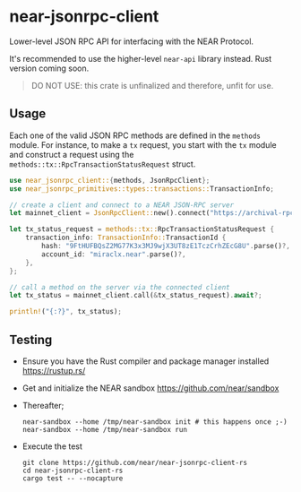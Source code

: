 # near-jsonrpc-client

Lower-level JSON RPC API for interfacing with the NEAR Protocol.

It's recommended to use the higher-level `near-api` library instead. Rust version coming soon.

> DO NOT USE: this crate is unfinalized and therefore, unfit for use.

## Usage

Each one of the valid JSON RPC methods are defined in the `methods` module.
For instance, to make a `tx` request, you start with the `tx` module
and construct a request using the `methods::tx::RpcTransactionStatusRequest` struct.

```rust
use near_jsonrpc_client::{methods, JsonRpcClient};
use near_jsonrpc_primitives::types::transactions::TransactionInfo;

// create a client and connect to a NEAR JSON-RPC server
let mainnet_client = JsonRpcClient::new().connect("https://archival-rpc.mainnet.near.org");

let tx_status_request = methods::tx::RpcTransactionStatusRequest {
    transaction_info: TransactionInfo::TransactionId {
        hash: "9FtHUFBQsZ2MG77K3x3MJ9wjX3UT8zE1TczCrhZEcG8U".parse()?,
        account_id: "miraclx.near".parse()?,
    },
};

// call a method on the server via the connected client
let tx_status = mainnet_client.call(&tx_status_request).await?;

println!("{:?}", tx_status);
```

## Testing

- Ensure you have the Rust compiler and package manager installed <https://rustup.rs/>
- Get and initialize the NEAR sandbox <https://github.com/near/sandbox>
- Thereafter;

  ```console
  near-sandbox --home /tmp/near-sandbox init # this happens once ;-)
  near-sandbox --home /tmp/near-sandbox run
  ```

- Execute the test

  ```console
  git clone https://github.com/near/near-jsonrpc-client-rs
  cd near-jsonrpc-client-rs
  cargo test -- --nocapture
  ```
